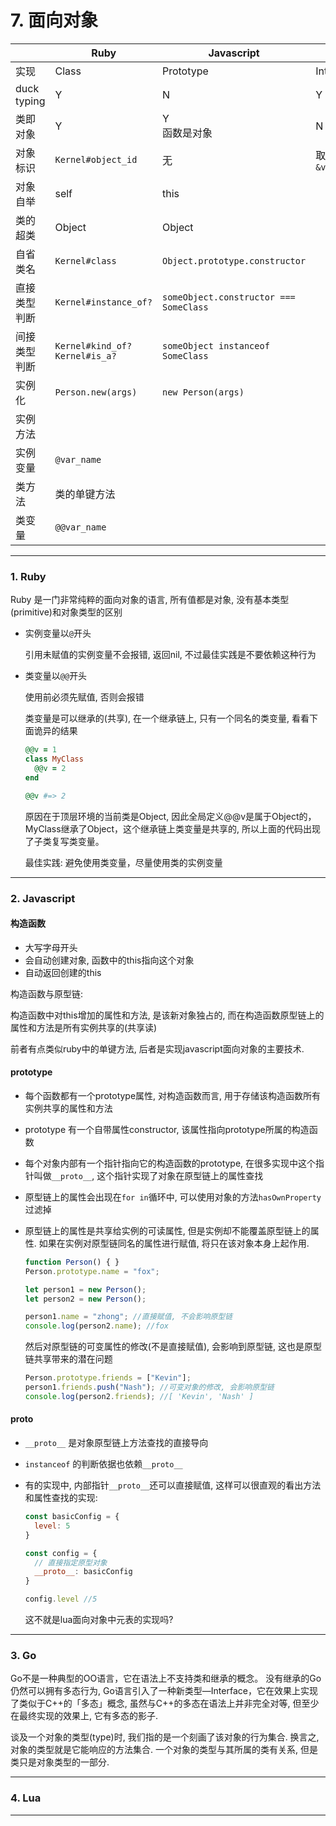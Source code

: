 # 7. 面向对象

|              | Ruby                                 | Javascript                             | Go                | Lua       |
|--------------|--------------------------------------|----------------------------------------|-------------------|-----------|
| 实现         | Class                                | Prototype                              | Interface         | metatable |
| duck typing  | Y                                    | N                                      | Y                 | N         |
| 类即对象     | Y                                    | Y<br>函数是对象                        | N                 | Y         |
| 对象标识     | `Kernel#object_id`                   | 无                                     | 取地址`&var_name` |           |
| 对象自举     | self                                 | this                                   |                   | self TODO |
| 类的超类     | Object                               | Object                                 |                   |           |
| 自省类名     | `Kernel#class`                       | `Object.prototype.constructor`         |                   | type()    |
| 直接类型判断 | `Kernel#instance_of?`                | `someObject.constructor === SomeClass` |                   |           |
| 间接类型判断 | `Kernel#kind_of?`<br> `Kernel#is_a?` | `someObject instanceof SomeClass`      |                   |           |
| 实例化       | `Person.new(args)`                   | `new Person(args)`                     |                   |           |
| 实例方法     |                                      |                                        |                   |           |
| 实例变量     | `@var_name`                          |                                        |                   |           |
| 类方法       | 类的单键方法                         |                                        |                   |           |
| 类变量       | `@@var_name`                         |                                        |                   | TODO      |

---

### 1. Ruby

Ruby 是一门非常纯粹的面向对象的语言, 所有值都是对象, 没有基本类型(primitive)和对象类型的区别


* 实例变量以`@`开头

  引用未赋值的实例变量不会报错, 返回nil, 不过最佳实践是不要依赖这种行为

* 类变量以`@@`开头

  使用前必须先赋值, 否则会报错

  类变量是可以继承的(共享), 在一个继承链上, 只有一个同名的类变量, 看看下面诡异的结果

  ```ruby
  @@v = 1
  class MyClass
    @@v = 2
  end

  @@v #=> 2
  ```

  原因在于顶层环境的当前类是Object, 因此全局定义@@v是属于Object的，MyClass继承了Object，这个继承链上类变量是共享的, 所以上面的代码出现了子类复写类变量。

  最佳实践: 避免使用类变量，尽量使用类的实例变量

---

### 2. Javascript

#### 构造函数

* 大写字母开头
* 会自动创建对象, 函数中的this指向这个对象
* 自动返回创建的this

构造函数与原型链:

构造函数中对this增加的属性和方法, 是该新对象独占的, 而在构造函数原型链上的属性和方法是所有实例共享的(共享读)

前者有点类似ruby中的单键方法, 后者是实现javascript面向对象的主要技术.

#### prototype

* 每个函数都有一个prototype属性, 对构造函数而言, 用于存储该构造函数所有实例共享的属性和方法

* prototype 有一个自带属性constructor, 该属性指向prototype所属的构造函数

* 每个对象内部有一个指针指向它的构造函数的prototype, 在很多实现中这个指针叫做`__proto__`, 这个指针实现了对象在原型链上的属性查找

* 原型链上的属性会出现在`for in`循环中, 可以使用对象的方法`hasOwnProperty` 过滤掉

* 原型链上的属性是共享给实例的可读属性, 但是实例却不能覆盖原型链上的属性. 如果在实例对原型链同名的属性进行赋值, 将只在该对象本身上起作用.


  ```javascript
  function Person() { }
  Person.prototype.name = "fox";

  let person1 = new Person();
  let person2 = new Person();

  person1.name = "zhong"; //直接赋值, 不会影响原型链
  console.log(person2.name); //fox
  ```

  然后对原型链的可变属性的修改(不是直接赋值), 会影响到原型链, 这也是原型链共享带来的潜在问题
  ```javascript
  Person.prototype.friends = ["Kevin"];
  person1.friends.push("Nash"); //可变对象的修改, 会影响原型链
  console.log(person2.friends); //[ 'Kevin', 'Nash' ]
  ```
#### __proto__

* `__proto__` 是对象原型链上方法查找的直接导向

* `instanceof` 的判断依据也依赖`__proto__`

* 有的实现中, 内部指针`__proto__`还可以直接赋值, 这样可以很直观的看出方法和属性查找的实现:

  ```javascript
  const basicConfig = {
    level: 5
  }

  const config = {
    // 直接指定原型对象
    __proto__: basicConfig
  }

  config.level //5
  ```

  这不就是lua面向对象中元表的实现吗?

---

### 3. Go

Go不是一种典型的OO语言，它在语法上不支持类和继承的概念。
没有继承的Go仍然可以拥有多态行为, Go语言引入了一种新类型—Interface，它在效果上实现了类似于C++的「多态」概念, 虽然与C++的多态在语法上并非完全对等, 但至少在最终实现的效果上, 它有多态的影子.

谈及一个对象的类型(type)时, 我们指的是一个刻画了该对象的行为集合. 换言之, 对象的类型就是它能响应的方法集合. 一个对象的类型与其所属的类有关系, 但是类只是对象类型的一部分.

---

### 4. Lua

---

[comment]: <> (面向对象, 主要是找实例方法/属性)
